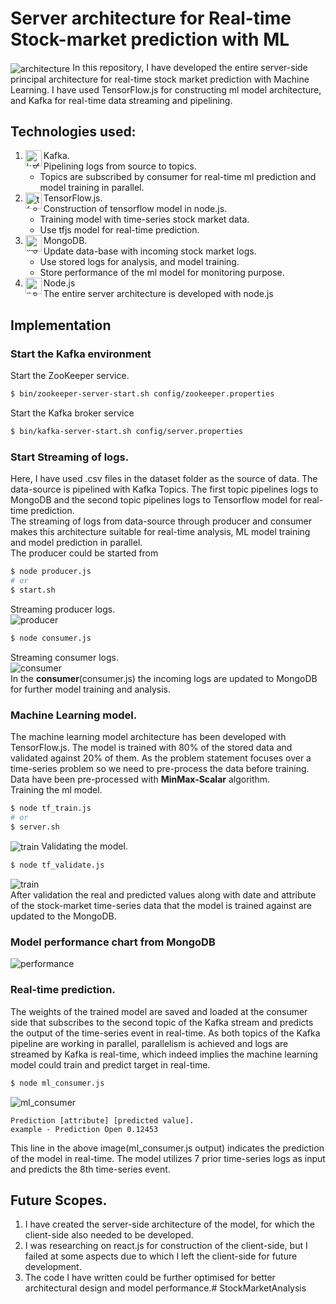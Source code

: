 # Server architecture for Real-time Stock-market prediction with ML
<img align="center" alt="architecture" src="./images/Architecture2.png" />
In this repository, I have developed the entire server-side principal architecture for real-time stock market prediction with Machine Learning. I have used TensorFlow.js for constructing ml model architecture, and Kafka for real-time data streaming and pipelining.

## Technologies used:
 1. Kafka.<img align="left" alt="kafka" width="26px" src="./images/kafka2.jpg" /><br>
    - Pipelining logs from source to topics.
    - Topics are subscribed by consumer for real-time ml prediction and model training in parallel.
 2. TensorFlow.js.<img align="left" alt="tf" width="26px" src="./images/tfjslogo.png" /><br>
    - Construction of tensorflow model in node.js.
    - Training model with time-series stock market data.
    - Use tfjs model for real-time prediction.
 3. MongoDB.<img align="left" alt="mongodb" width="26px" src="./images/mongodb.png" /><br>
    - Update data-base with incoming stock market logs.
    - Use stored logs for analysis, and model training.
    - Store performance of the ml model for monitoring purpose.
 4. Node.js <img align="left" alt="node" width="26px" src="./images/node.png" /><br>
    - The entire server architecture is developed with node.js

## Implementation

### Start the Kafka environment
Start the ZooKeeper service.
```sh
$ bin/zookeeper-server-start.sh config/zookeeper.properties
```
Start the Kafka broker service
```sh
$ bin/kafka-server-start.sh config/server.properties
```

### Start Streaming of logs.

Here, I have used .csv files in the dataset folder as the source of data. The data-source is pipelined with Kafka Topics. The first topic pipelines logs to MongoDB and the second topic pipelines logs to Tensorflow model for real-time prediction.<br>
The streaming of logs from data-source through producer and consumer makes this architecture suitable for real-time analysis, ML model training and model prediction in parallel.<br>
The producer could be started from
```sh
$ node producer.js
# or
$ start.sh
```
Streaming producer logs.<br>
<img align="center" alt="producer" src="./images/producer.png" />
<br>
```sh
$ node consumer.js
```
Streaming consumer logs.<br>
<img align="center" alt="consumer" src="./images/consumer.png" />
<br>
In the __consumer__(consumer.js) the incoming logs are updated to MongoDB for further model training and analysis.

### Machine Learning model.

The machine learning model architecture has been developed with TensorFlow.js. The model is trained with 80% of the stored data and validated against 20% of them. As the problem statement focuses over a time-series problem so we need to pre-process the data before training. Data have been pre-processed with **MinMax-Scalar** algorithm.<br>
Training the ml model.
```sh
$ node tf_train.js
# or
$ server.sh
```
<img align="center" alt="train" src="./images/train.png" />
Validating the model.

```sh
$ node tf_validate.js
```

<img align="center" alt="train" src="./images/validate.png" /><br>
After validation the real and predicted values along with date and attribute of the stock-market time-series data that the model is trained against are updated to the MongoDB.<br>
### Model performance chart from MongoDB
<img align="center" alt="performance" src="./images/MLCharts.png" />

### Real-time prediction.
The weights of the trained model are saved and loaded at the consumer side that subscribes to the second topic of the Kafka stream and predicts the output of the time-series event in real-time. As both topics of the Kafka pipeline are working in parallel, parallelism is achieved and logs are streamed by Kafka is real-time, which indeed implies the machine learning model could train and predict target in real-time.
```sh
$ node ml_consumer.js
```
<img align="center" alt="ml_consumer" src="./images/ml_consumer.png" />

```
Prediction [attribute] [predicted value].
example - Prediction Open 0.12453 
```
This line in the above image(ml_consumer.js output) indicates the prediction of the model in real-time. The model utilizes 7 prior time-series logs as input and predicts the 8th time-series event. 


## Future Scopes.

1. I have created the server-side architecture of the model, for which the client-side also needed to be developed.
2. I was researching on react.js for construction of the client-side, but I failed at some aspects due to which I left the client-side for future development.
3. The code I have written could be further optimised for better architectural design and model performance.# StockMarketAnalysis
